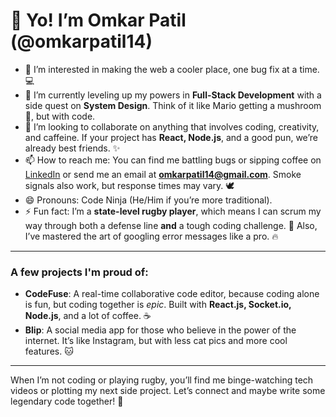 # 👋 Yo! I’m Omkar Patil (@omkarpatil14)

- 👀 I’m interested in making the web a cooler place, one bug fix at a time. 💻
- 🌱 I’m currently leveling up my powers in **Full-Stack Development** with a side quest on **System Design**. Think of it like Mario getting a mushroom 🍄, but with code.
- 💞️ I’m looking to collaborate on anything that involves coding, creativity, and caffeine. If your project has **React, Node.js**, and a good pun, we’re already best friends. ✨
- 📫 How to reach me: You can find me battling bugs or sipping coffee on [LinkedIn](https://www.linkedin.com/in/omkarpatil14) or send me an email at **omkarpatil14@gmail.com**. Smoke signals also work, but response times may vary. 🕊️
- 😄 Pronouns: Code Ninja (He/Him if you’re more traditional).
- ⚡ Fun fact: I’m a **state-level rugby player**, which means I can scrum my way through both a defense line **and** a tough coding challenge. 🏉 Also, I’ve mastered the art of googling error messages like a pro. 🔥

---

### A few projects I'm proud of:

- **CodeFuse**: A real-time collaborative code editor, because coding alone is fun, but coding together is *epic*. Built with **React.js, Socket.io, Node.js**, and a lot of coffee. ☕
- **Blip**: A social media app for those who believe in the power of the internet. It’s like Instagram, but with less cat pics and more cool features. 🐱

---

When I’m not coding or playing rugby, you’ll find me binge-watching tech videos or plotting my next side project. Let’s connect and maybe write some legendary code together! 🚀
